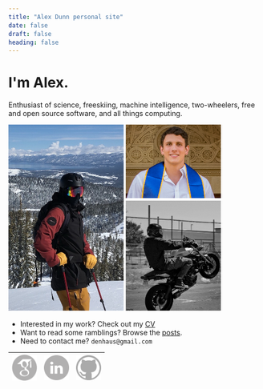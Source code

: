 ```yaml
---
title: "Alex Dunn personal site"
date: false
draft: false
heading: false
---
```


# I'm Alex. 
Enthusiast of science, freeskiing, machine intelligence, two-wheelers, free and open source software, and all things computing. 

<img src="/composite.png"></img>

* Interested in my work? Check out my [CV](/cv)
* Want to read some ramblings? Browse the [posts](/posts).
* Need to contact me? `denhaus@gmail.com`

| <a href="https://scholar.google.com/citations?user=SqGIG_wAAAAJ&hl=en"><img src="/gscholar.png" width="50" /></a> 	| <a href="https://www.linkedin.com/in/dunnslinked/"><img src="/linkedin.png" width="50"></a> 	| <a href="https://github.com/ardunn"><img src="/github.png" width="50"></a> 	|
|--------------------------------------------------------------------------------------------------------------------	|----------------------------------------------------------------------------------------------	|-----------------------------------------------------------------------------	|
